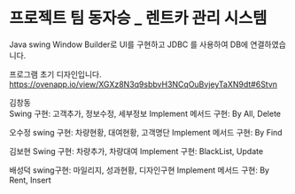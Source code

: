 # 프로젝트 팀 동자승 _ 렌트카 관리 시스템

Java swing Window Builder로 UI를 구현하고
JDBC 를 사용하여 DB에 연결하였습니다. 

프로그램 초기 디자인입니다.
https://ovenapp.io/view/XGXz8N3q9sbbvH3NCqOuBvjeyTaXN9dt#6Stvn

김창동  
Swing 구현: 고객추가, 정보수정, 세부정보
Implement 메서드 구현: By All, Delete <daoimpl>

오수정 
swing 구현: 차량현황, 대여현황, 고객명단
Implement 메서드 구현: By Find <daoimpl>

김보현 
Swing 구현: 차량추가, 차량대여<swing>
Implement 구현: BlackList, Update <daoimpl>

배성덕 
swing구현: 마일리지, 성과현황, 디자인구현
Implement 메서드 구현: By Rent, Insert <daoimpl>
